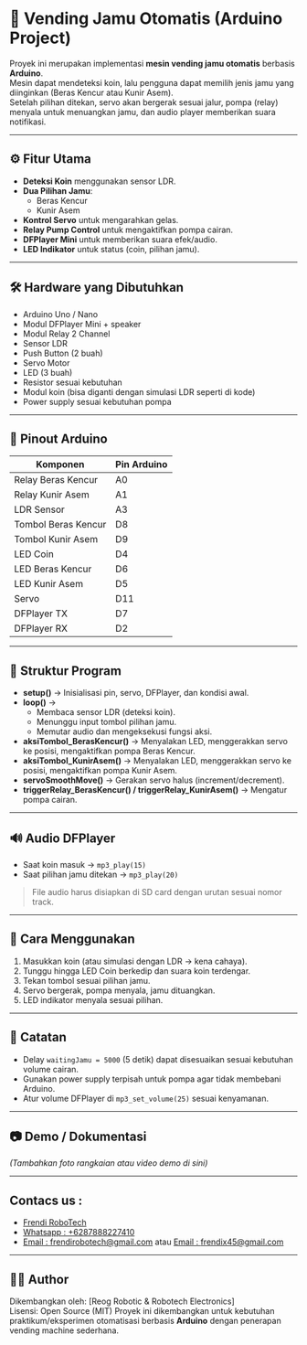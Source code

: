 # 🍶 Vending Jamu Otomatis (Arduino Project)

Proyek ini merupakan implementasi **mesin vending jamu otomatis** berbasis **Arduino**.  
Mesin dapat mendeteksi koin, lalu pengguna dapat memilih jenis jamu yang diinginkan (Beras Kencur atau Kunir Asem).  
Setelah pilihan ditekan, servo akan bergerak sesuai jalur, pompa (relay) menyala untuk menuangkan jamu, dan audio player memberikan suara notifikasi.

---

## ⚙️ Fitur Utama
- **Deteksi Koin** menggunakan sensor LDR.
- **Dua Pilihan Jamu**: 
  - Beras Kencur  
  - Kunir Asem
- **Kontrol Servo** untuk mengarahkan gelas.
- **Relay Pump Control** untuk mengaktifkan pompa cairan.
- **DFPlayer Mini** untuk memberikan suara efek/audio.
- **LED Indikator** untuk status (coin, pilihan jamu).

---

## 🛠️ Hardware yang Dibutuhkan
- Arduino Uno / Nano
- Modul DFPlayer Mini + speaker
- Modul Relay 2 Channel
- Sensor LDR
- Push Button (2 buah)
- Servo Motor
- LED (3 buah)
- Resistor sesuai kebutuhan
- Modul koin (bisa diganti dengan simulasi LDR seperti di kode)
- Power supply sesuai kebutuhan pompa

---

## 📌 Pinout Arduino
| Komponen            | Pin Arduino |
|---------------------|-------------|
| Relay Beras Kencur  | A0          |
| Relay Kunir Asem    | A1          |
| LDR Sensor          | A3          |
| Tombol Beras Kencur | D8          |
| Tombol Kunir Asem   | D9          |
| LED Coin            | D4          |
| LED Beras Kencur    | D6          |
| LED Kunir Asem      | D5          |
| Servo               | D11         |
| DFPlayer TX         | D7          |
| DFPlayer RX         | D2          |

---

## 📂 Struktur Program
- **setup()** → Inisialisasi pin, servo, DFPlayer, dan kondisi awal.
- **loop()** → 
  - Membaca sensor LDR (deteksi koin).  
  - Menunggu input tombol pilihan jamu.  
  - Memutar audio dan mengeksekusi fungsi aksi.
- **aksiTombol_BerasKencur()** → Menyalakan LED, menggerakkan servo ke posisi, mengaktifkan pompa Beras Kencur.
- **aksiTombol_KunirAsem()** → Menyalakan LED, menggerakkan servo ke posisi, mengaktifkan pompa Kunir Asem.
- **servoSmoothMove()** → Gerakan servo halus (increment/decrement).
- **triggerRelay_BerasKencur() / triggerRelay_KunirAsem()** → Mengatur pompa cairan.

---

## 🔊 Audio DFPlayer
- Saat koin masuk → `mp3_play(15)`  
- Saat pilihan jamu ditekan → `mp3_play(20)`

> File audio harus disiapkan di SD card dengan urutan sesuai nomor track.

---

## 🚀 Cara Menggunakan
1. Masukkan koin (atau simulasi dengan LDR → kena cahaya).  
2. Tunggu hingga LED Coin berkedip dan suara koin terdengar.  
3. Tekan tombol sesuai pilihan jamu.  
4. Servo bergerak, pompa menyala, jamu dituangkan.  
5. LED indikator menyala sesuai pilihan.

---

## 📝 Catatan
- Delay `waitingJamu = 5000` (5 detik) dapat disesuaikan sesuai kebutuhan volume cairan.  
- Gunakan power supply terpisah untuk pompa agar tidak membebani Arduino.  
- Atur volume DFPlayer di `mp3_set_volume(25)` sesuai kenyamanan.

---

## 📷 Demo / Dokumentasi
*(Tambahkan foto rangkaian atau video demo di sini)*

---

## Contacs us : 
* [Frendi RoboTech](https://www.instagram.com/frendi.co/)
* [Whatsapp : +6287888227410](https://wa.me/+6287888227410)
* [Email    : frendirobotech@gmail.com](https://mail.google.com/mail/u/0/?view=cm&tf=1&fs=1&to=frendirobotech@gmail.com) atau [Email    : frendix45@gmail.com](https://mail.google.com/mail/u/0/?view=cm&tf=1&fs=1&to=frendix45@gmail.com)

---

## 👨‍💻 Author
Dikembangkan oleh: [Reog Robotic & Robotech Electronics]  
Lisensi: Open Source (MIT)
Proyek ini dikembangkan untuk kebutuhan praktikum/eksperimen otomatisasi berbasis **Arduino** dengan penerapan vending machine sederhana.  
